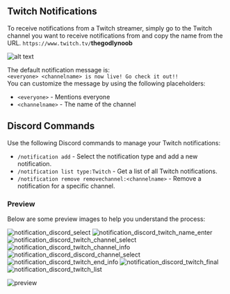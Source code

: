 ## Twitch Notifications

To receive notifications from a Twitch streamer, simply go to the Twitch channel you want to receive notifications from and copy the name from the URL. `https://www.twitch.tv/`**thegodlynoob**<br>

![alt text](../assets/images/YdNVGx6W4t.png)

The default notification message is: <br> `<everyone> <channelname> is now live! Go check it out!!`<br>
You can customize the message by using the following placeholders:<br>
- `<everyone>` - Mentions everyone
- `<channelname>` - The name of the channel

## Discord Commands

Use the following Discord commands to manage your Twitch notifications:

- `/notification add` - Select the notification type and add a new notification.
- `/notification list type:Twitch` - Get a list of all Twitch notifications.
- `/notification remove removechannel:<channelname>` - Remove a notification for a specific channel.

### Preview

Below are some preview images to help you understand the process:

![notification_discord_select](../assets/images/notification_discord_twitch_Select.png)
![notification_discord_twitch_name_enter](../assets/images/notification_discord_twitch_name_enter.png)
![notification_discord_twitch_channel_select](../assets/images/notification_discord_twitch_channel_select.png)
![notification_discord_twitch_channel_info](../assets/images/notification_discord_twitch_channel_info.png)
![notification_discord_discord_channel_select](../assets/images/notification_discord_twitch_Discordchannel_select.png)
![notification_discord_twitch_end_info](../assets/images/notification_discord_twitch_End_info.png)
![notification_discord_twitch_final](../assets/images/notification_discord_twitch_final.png)
![notification_discord_twitch_list](../assets/images/notification_discord_twitch_list.png)

![preview](../assets/images/cAmvfSOs3e.png)
